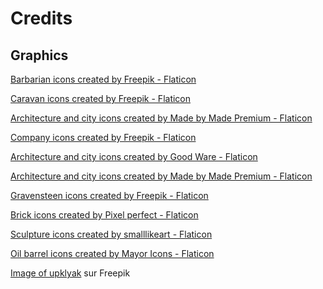 # Credits

## Graphics

<p><a href="https://www.flaticon.com/free-icons/barbarian" title="barbarian icons">Barbarian icons created by Freepik - Flaticon</a></p>
<p><a href="https://www.flaticon.com/free-icons/caravan" title="caravan icons">Caravan icons created by Freepik - Flaticon</a></p>
<p><a href="https://www.flaticon.com/free-icons/architecture-and-city" title="architecture and city icons">Architecture and city icons created by Made by Made Premium - Flaticon</a></p>
<p><a href="https://www.flaticon.com/free-icons/company" title="company icons">Company icons created by Freepik - Flaticon</a></p>
<p><a href="https://www.flaticon.com/free-icons/architecture-and-city" title="architecture and city icons">Architecture and city icons created by Good Ware - Flaticon</a></p>
<p><a href="https://www.flaticon.com/free-icons/architecture-and-city" title="architecture and city icons">Architecture and city icons created by Made by Made Premium - Flaticon</a></p>
<p><a href="https://www.flaticon.com/free-icons/gravensteen" title="gravensteen icons">Gravensteen icons created by Freepik - Flaticon</a></p>
<p><a href="https://www.flaticon.com/free-icons/brick" title="brick icons">Brick icons created by Pixel perfect - Flaticon</a></p>
<p><a href="https://www.flaticon.com/free-icons/sculpture" title="sculpture icons">Sculpture icons created by smalllikeart - Flaticon</a></p>
<p><a href="https://www.flaticon.com/free-icons/oil-barrel" title="oil barrel icons">Oil barrel icons created by Mayor Icons - Flaticon</a></p>
<p><a href="https://fr.freepik.com/vecteurs-libre/prairie-herbe-verte-coniferes-collines_22970599.htm#query=grassland&position=12&from_view=search&track=sph">Image of upklyak</a> sur Freepik</p>















